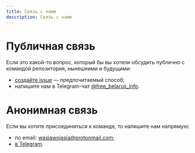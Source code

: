 ```yaml
---
title: Связь с нами
description: Связь с нами
---
```


# Публичная связь

Если это какой-то вопрос, который бы вы хотели обсудить публично с командой репозитория, нынешними и будущими:

- [создайте issue](https://github.com/free-belarus/contribute/issues/new) — предпочитаемый способ;
- напишите нам в Telegram-чат [@free\_belarus\_info](https://t.me/free_belarus_info/).

# Анонимная связь

Если вы хотите присоединиться к команде, то напишите нам напрямую:
- по email: <wasjawojasja@protonmail.com>;
- [в Telegram](https://t.me/wasjawojasja).
